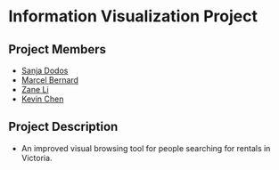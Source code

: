 # Information Visualization Project

## Project Members
- [Sanja Dodos](https://github.com/sanjadod10)
- [Marcel Bernard](https://github.com/MarcelBernard)
- [Zane Li](https://github.com/Zanelib1)
- [Kevin Chen](https://github.com/SiRumCz)

## Project Description
- An improved visual browsing tool for people searching for rentals in Victoria.

